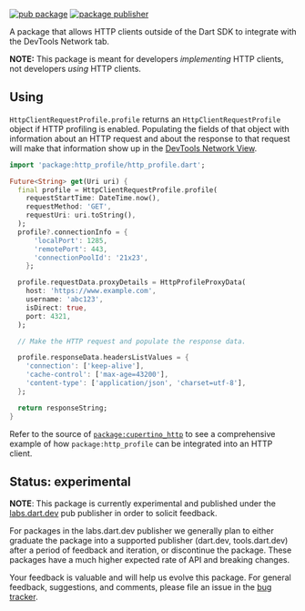 [![pub package](https://img.shields.io/pub/v/http_profile.svg)](https://pub.dev/packages/http_profile)
[![package publisher](https://img.shields.io/pub/publisher/http_profile.svg)](https://pub.dev/packages/http_profile/publisher)

A package that allows HTTP clients outside of the Dart SDK to integrate with
the DevTools Network tab.

**NOTE:** This package is meant for developers *implementing* HTTP clients, not
developers *using* HTTP clients.

## Using

`HttpClientRequestProfile.profile` returns an `HttpClientRequestProfile` object
if HTTP profiling is enabled. Populating the fields of that object with
information about an HTTP request and about the response to that request will
make that information show up in the
[DevTools Network View](https://docs.flutter.dev/tools/devtools/network).

```dart
import 'package:http_profile/http_profile.dart';

Future<String> get(Uri uri) {
  final profile = HttpClientRequestProfile.profile(
    requestStartTime: DateTime.now(),
    requestMethod: 'GET',
    requestUri: uri.toString(),
  );
  profile?.connectionInfo = {
      'localPort': 1285,
      'remotePort': 443,
      'connectionPoolId': '21x23',
    };

  profile.requestData.proxyDetails = HttpProfileProxyData(
    host: 'https://www.example.com',
    username: 'abc123',
    isDirect: true,
    port: 4321,
  );

  // Make the HTTP request and populate the response data.

  profile.responseData.headersListValues = {
    'connection': ['keep-alive'],
    'cache-control': ['max-age=43200'],
    'content-type': ['application/json', 'charset=utf-8'],
  };

  return responseString;
}
```

Refer to the source of
[`package:cupertino_http`](https://github.com/dart-lang/http/blob/master/pkgs/cupertino_http/lib/src/cupertino_client.dart)
to see a comprehensive example of how `package:http_profile` can be integrated
into an HTTP client.

## Status: experimental

**NOTE**: This package is currently experimental and published under the
[labs.dart.dev](https://dart.dev/dart-team-packages) pub publisher in order to
solicit feedback.

For packages in the labs.dart.dev publisher we generally plan to either graduate
the package into a supported publisher (dart.dev, tools.dart.dev) after a period
of feedback and iteration, or discontinue the package. These packages have a
much higher expected rate of API and breaking changes.

Your feedback is valuable and will help us evolve this package. For general
feedback, suggestions, and comments, please file an issue in the
[bug tracker](https://github.com/dart-lang/http/issues).


